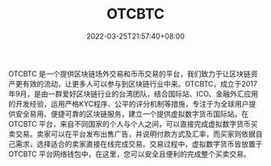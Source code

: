 ﻿---
weight: 
title: "OTCBTC"
description: "OTCBTC，成立于2017年9月，是由一群爱好区块链行业的台湾团队，结合国际站、ICO、金融外汇应用的开发经验，运用严格KYC程序、公平的评分机制等措施，专注于为全球用户提供安全易用..."
date: 2022-03-25T21:57:40+08:00
lastmod: 2022-03-25T16:45:40+08:00
draft: false
authors: ["Metabd"]
featuredImage: "otcbtc.webp"
link: ""
tags: ["交易所","OTCBTC"]
categories: ["navigation"]
navigation: ["交易所"]
lightgallery: true
toc: true
pinned: false
recommend: false
recommend1: false
---
OTCBTC 是一个提供区块链场外交易和币币交易的平台，我们致力于让区块链资产更有效的流动，让更多人可以参与到区块链行业中来。OTCBTC，成立于2017年9月，是由一群爱好区块链行业的台湾团队，结合国际站、ICO、金融外汇应用的开发经验，运用严格KYC程序、公平的评分机制等措施，专注于为全球用户提供安全易用、便捷可靠的区块链服务，建立一个提供虚拟数字货币国际站。在 OTCBTC 平台，来自不同国家的个人与个人之间，可以直接完成虚拟数字货币买卖交易。卖家可以在平台发布出售广告，并说明付款方式及汇率，而买家则依据自己需求，选择适合的卖家直接在线完成交易。交易过程中，虚拟数字货币皆放置于 OTCBTC 平台网络钱包中，在这里，您可以安全且便利的完成整个买卖交易。
